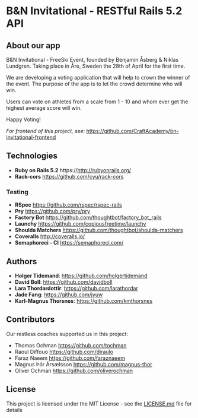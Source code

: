 # B&N Invitational - RESTful Rails 5.2 API

## About our app

B&N Invitational - FreeSki Event, founded by Benjamin Åsberg & Niklas Lundgren.
Taking place in Åre, Sweden the 28th of April for the first time.

We are developing a voting application that will help to crown the winner of the event.
The purpose of the app is to let the crowd determine who will win.

Users can vote on athletes from a scale from 1 - 10 and whom ever get the highest average score will win.

Happy Voting!

*For frontend of this project, see:* https://github.com/CraftAcademy/bn-invitational-frontend

## Technologies

* **Ruby on Rails 5.2** https://http://rubyonrails.org/
* **Rack-cors** https://github.com/cyu/rack-cors

### Testing

* **RSpec** https://github.com/rspec/rspec-rails
* **Pry** https://github.com/pry/pry
* **Factory Bot** https://github.com/thoughtbot/factory_bot_rails
* **Launchy** https://github.com/copiousfreetime/launchy
* **Shoulda Matchers** https://github.com/thoughtbot/shoulda-matchers
* **Coveralls** http://coveralls.io/
* **Semaphoreci - CI** https://semaphoreci.com/

## Authors

* **Holger Tidemand**: https://github.com/holgertidemand
* **David Boll**: https://github.com/davidboll
* **Lara Thordardottir**: https://github.com/larathordar
* **Jade Fang**: https://github.com/jyuw
* **Karl-Magnus Thorsnes**: https://github.com/kmthorsnes

## Contributors

Our restless coaches supported us in this project:

* Thomas Ochman https://github.com/tochman
* Raoul Diffouo https://github.com/diraulo
* Faraz Naeem https://github.com/faraznaeem
* Magnus Þór Ársælsson https://github.com/magnus-thor
* Oliver Ochman https://github.com/oliverochman

## License

This project is licensed under the MIT License - see the [LICENSE.md](LICENSE.md) file for details

